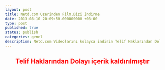 ```yaml
---
layout: post
title: Netd.com Üzerinden Film,Dizi İndirme
date: 2013-08-10 20:09:50.000000000 +03:00
type: post
published: true
status: publish
categories: genel
description: Netd.com Videolarını kolayca indirin Telif Haklarından Dolayı içerik kaldırılmıştır… 24.06.2014
---
```

<h2 style="text-align: center;"><span style="color: #ff0000;">Telif Haklarından Dolayı içerik kaldırılmıştır</span></h2>
